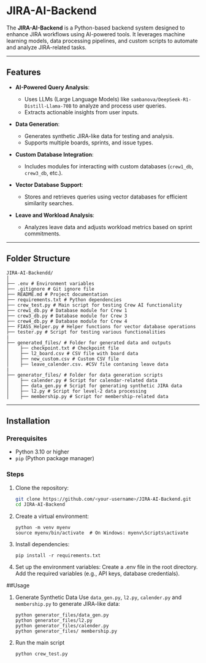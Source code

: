 # JIRA-AI-Backend

The **JIRA-AI-Backend** is a Python-based backend system designed to enhance JIRA workflows using AI-powered tools. It leverages machine learning models, data processing pipelines, and custom scripts to automate and analyze JIRA-related tasks.

---

## Features

- **AI-Powered Query Analysis**:
  - Uses LLMs (Large Language Models) like `sambanova/DeepSeek-R1-Distill-Llama-70B` to analyze and process user queries.
  - Extracts actionable insights from user inputs.

- **Data Generation**:
  - Generates synthetic JIRA-like data for testing and analysis.
  - Supports multiple boards, sprints, and issue types.

- **Custom Database Integration**:
  - Includes modules for interacting with custom databases (`crew1_db`, `crew3_db`, etc.).

- **Vector Database Support**:
  - Stores and retrieves queries using vector databases for efficient similarity searches.

- **Leave and Workload Analysis**:
  - Analyzes leave data and adjusts workload metrics based on sprint commitments.

---

## Folder Structure

    JIRA-AI-Backendd/ 
    │ 
    ├── .env # Environment variables 
    ├── .gitignore # Git ignore file 
    ├── README.md # Project documentation 
    ├── requirements.txt # Python dependencies 
    ├── crew_test.py # Main script for testing Crew AI functionality 
    ├── crew1_db.py # Database module for Crew 1 
    ├── crew3_db.py # Database module for Crew 3 
    ├── crew4_db.py # Database module for Crew 4 
    ├── FIASS_Helper.py # Helper functions for vector database operations 
    ├── tester.py # Script for testing various functionalities 
    |
    ├── generated_files/ # Folder for generated data and outputs 
    │    ├── checkpoint.txt # Checkpoint file 
    │    ├── l2_board.csv # CSV file with board data 
    │    ├── new_custom.csv # Custom CSV file 
    │    ├── leave_calender.csv. #CSV file contaning leave data 
    |
    ├── generator_files/ # Folder for data generation scripts 
    │    ├── calender.py # Script for calendar-related data 
    │    ├── data_gen.py # Script for generating synthetic JIRA data 
    │    ├── l2.py # Script for level-2 data processing 
    │    ├── membership.py # Script for membership-related data 




---

## Installation

### Prerequisites
- Python 3.10 or higher
- `pip` (Python package manager)

### Steps
1. Clone the repository:
   ```bash
   git clone https://github.com/<your-username>/JIRA-AI-Backend.git
   cd JIRA-AI-Backend
2. Create a virtual environment:
   ```
   python -m venv myenv
   source myenv/bin/activate  # On Windows: myenv\Scripts\activate

3. Install dependencies:
   ```
   pip install -r requirements.txt

4. Set up the environment variables:
   Create a .env file in the root directory.
   Add the required variables (e.g., API keys, database credentials).

##Usage
1. Generate Synthetic Data
    Use `data_gen.py`, `l2.py`, `calender.py` and `membership.py` to generate JIRA-like data:
   ```
   python generator_files/data_gen.py
   python generator_files/l2.py
   python generator_files/calender.py
   python generator_files/ membership.py
2. Run the main script
   ```
   python crew_test.py

